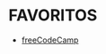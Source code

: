 # FAVORITOS

* [freeCodeCamp](https://www.freecodecamp.org/ "Learn to Code — For Free — Coding Courses for Busy People")
